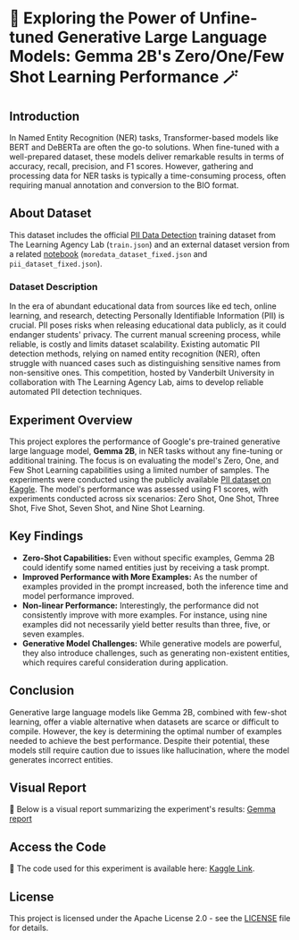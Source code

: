 # 🚀 Exploring the Power of Unfine-tuned Generative Large Language Models: Gemma 2B's Zero/One/Few Shot Learning Performance 🪄

## Introduction

In Named Entity Recognition (NER) tasks, Transformer-based models like BERT and DeBERTa are often the go-to solutions. When fine-tuned with a well-prepared dataset, these models deliver remarkable results in terms of accuracy, recall, precision, and F1 scores. However, gathering and processing data for NER tasks is typically a time-consuming process, often requiring manual annotation and conversion to the BIO format.

## About Dataset

This dataset includes the official [PII Data Detection](https://www.kaggle.com/competitions/pii-detection-removal-from-educational-data) training dataset from The Learning Agency Lab (`train.json`) and an external dataset version from a related [notebook](https://www.kaggle.com/code/valentinwerner/fix-punctuation-tokenization-external-dataset) (`moredata_dataset_fixed.json` and `pii_dataset_fixed.json`).

### Dataset Description

In the era of abundant educational data from sources like ed tech, online learning, and research, detecting Personally Identifiable Information (PII) is crucial. PII poses risks when releasing educational data publicly, as it could endanger students' privacy. The current manual screening process, while reliable, is costly and limits dataset scalability. Existing automatic PII detection methods, relying on named entity recognition (NER), often struggle with nuanced cases such as distinguishing sensitive names from non-sensitive ones. This competition, hosted by Vanderbilt University in collaboration with The Learning Agency Lab, aims to develop reliable automated PII detection techniques. 


## Experiment Overview

This project explores the performance of Google's pre-trained generative large language model, **Gemma 2B**, in NER tasks without any fine-tuning or additional training. The focus is on evaluating the model's Zero, One, and Few Shot Learning capabilities using a limited number of samples. The experiments were conducted using the publicly available [PII dataset on Kaggle](https://www.kaggle.com/datasets). The model's performance was assessed using F1 scores, with experiments conducted across six scenarios: Zero Shot, One Shot, Three Shot, Five Shot, Seven Shot, and Nine Shot Learning.

## Key Findings

- **Zero-Shot Capabilities:** Even without specific examples, Gemma 2B could identify some named entities just by receiving a task prompt.
- **Improved Performance with More Examples:** As the number of examples provided in the prompt increased, both the inference time and model performance improved.
- **Non-linear Performance:** Interestingly, the performance did not consistently improve with more examples. For instance, using nine examples did not necessarily yield better results than three, five, or seven examples.
- **Generative Model Challenges:** While generative models are powerful, they also introduce challenges, such as generating non-existent entities, which requires careful consideration during application.

## Conclusion

Generative large language models like Gemma 2B, combined with few-shot learning, offer a viable alternative when datasets are scarce or difficult to compile. However, the key is determining the optimal number of examples needed to achieve the best performance. Despite their potential, these models still require caution due to issues like hallucination, where the model generates incorrect entities.

## Visual Report

🌟 Below is a visual report summarizing the experiment's results:
[Gemma report](GemmaReport.png)

## Access the Code

🌟 The code used for this experiment is available here: [Kaggle Link](https://www.kaggle.com/code/xiaohualu/perform-gemma2b-ner-by-zero-one-fewshot/edit/run/167873631).

## License

This project is licensed under the Apache License 2.0 - see the [LICENSE](LICENSE) file for details.
